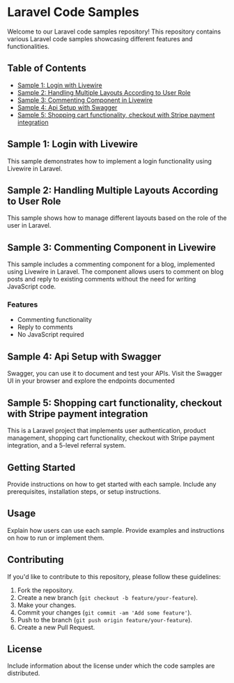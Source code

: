 # Laravel Code Samples

Welcome to our Laravel code samples repository! This repository contains various Laravel code samples showcasing different features and functionalities.

## Table of Contents

- [Sample 1: Login with Livewire](#sample-1-login-with-livewire)
- [Sample 2: Handling Multiple Layouts According to User Role](#sample-2-handling-multiple-layouts-according-to-user-role)
- [Sample 3: Commenting Component in Livewire](#sample-3-commenting-component-in-livewire)
- [Sample 4: Api Setup with Swagger](#sample-3-api-setup-with-swagger)
- [Sample 5: Shopping cart functionality, checkout with Stripe payment integration](#sample-3-simple-shopping-cart)

## Sample 1: Login with Livewire

This sample demonstrates how to implement a login functionality using Livewire in Laravel.

## Sample 2: Handling Multiple Layouts According to User Role

This sample shows how to manage different layouts based on the role of the user in Laravel.

## Sample 3: Commenting Component in Livewire

This sample includes a commenting component for a blog, implemented using Livewire in Laravel. The component allows users to comment on blog posts and reply to existing comments without the need for writing JavaScript code.

### Features
- Commenting functionality
- Reply to comments
- No JavaScript required

## Sample 4: Api Setup with Swagger
 
 Swagger, you can use it to document and test your APIs. Visit the Swagger UI in your browser and explore the endpoints documented 

## Sample 5: Shopping cart functionality, checkout with Stripe payment integration

This is a Laravel project that implements user authentication, product management, shopping cart functionality, checkout with Stripe payment integration, and a 5-level referral system.

## Getting Started

Provide instructions on how to get started with each sample. Include any prerequisites, installation steps, or setup instructions.

## Usage

Explain how users can use each sample. Provide examples and instructions on how to run or implement them.

## Contributing

If you'd like to contribute to this repository, please follow these guidelines:

1. Fork the repository.
2. Create a new branch (`git checkout -b feature/your-feature`).
3. Make your changes.
4. Commit your changes (`git commit -am 'Add some feature'`).
5. Push to the branch (`git push origin feature/your-feature`).
6. Create a new Pull Request.

## License

Include information about the license under which the code samples are distributed.

